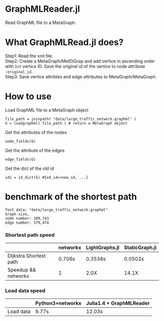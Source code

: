 # GraphMLReader.jl
Read GraphML file to a MetaGraph.

# What GraphMLRead.jl does?
Step1: Read the xml file.  
Step2: Create a MetaGraph/MetDiGrap and add vertice in ascending order with `Int` vertice ID. Save the original id of the vertice to node attribute `:original_id`.       
Step3: Save vertice attribtes and edge attributes to MetaGraph/MetaGraph. 

# How to use

Load GraphML file to a MetaGraph object
```
file_path = joinpath( "data/large_traffic_network.graphml" )
G = loadgraphml( file_path ) # return a MetaGraph object
```

Get the attributes of the nodes
```
node_fields(G)
```

Get the attribute of the edges
```
edge_fields(G)
```

Get the dict of the old id 
```
ids = id_dict(G) #{od_id=>new_id, ...}
```

# benchmark of the shortest path 
```
Test data: "data/large_traffic_network.graphml" 
Graph size,
node number: 109,743  
edge number: 379,474
```

### Shortest path speed
|                                      | networkx     | LightGraphs.jl |  StaticGraph.jl  |
|---                                  |---                  |---                    |---                      |
| Dijkstra Shortest path  | 0.706s          | 0.3538s          | 0.0502s            |
| Speedup && networkx| 1                   | 2.0X                | 14.1X               |


### Load data speed
|           | Python3+networkx   | Julia1.4 + GraphMLReader   | 
|---        |---                 |---                         |
| Load data | 9.77s              | 12.03s                     |   
